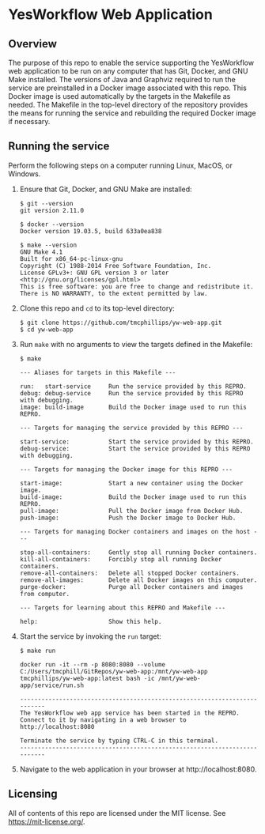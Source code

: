 # YesWorkflow Web Application

## Overview

The purpose of this repo to enable the service supporting the YesWorkflow web application to be run on any computer that has Git, Docker, and GNU Make installed. The versions of Java and Graphviz required to run the service are preinstalled in a Docker image associated with this repo. This Docker image is used automatically by the targets in the Makefile as needed. The Makefile in the top-level directory of the repository provides the means for running the 
service and rebuilding the required Docker image if necessary.

## Running the service

Perform the following steps on a computer running Linux, MacOS, or Windows.

1. Ensure that Git, Docker, and GNU Make are installed:

	```
	$ git --version
	git version 2.11.0

	$ docker --version
	Docker version 19.03.5, build 633a0ea838

	$ make --version
	GNU Make 4.1
	Built for x86_64-pc-linux-gnu
	Copyright (C) 1988-2014 Free Software Foundation, Inc.
	License GPLv3+: GNU GPL version 3 or later <http://gnu.org/licenses/gpl.html>
	This is free software: you are free to change and redistribute it.
	There is NO WARRANTY, to the extent permitted by law.
	```

2. Clone this repo and `cd` to its top-level directory:

	```
	$ git clone https://github.com/tmcphillips/yw-web-app.git
    $ cd yw-web-app
	```

3. Run `make` with no arguments to view the targets defined in the Makefile:

    ```
    $ make

    --- Aliases for targets in this Makefile ---

    run:   start-service     Run the service provided by this REPRO.
    debug: debug-service     Run the service provided by this REPRO with debugging.
    image: build-image       Build the Docker image used to run this REPRO.

    --- Targets for managing the service provided by this REPRO ---

    start-service:           Start the service provided by this REPRO.
    debug-service:           Start the service provided by this REPRO with debugging.

    --- Targets for managing the Docker image for this REPRO ---

    start-image:             Start a new container using the Docker image.
    build-image:             Build the Docker image used to run this REPRO.
    pull-image:              Pull the Docker image from Docker Hub.
    push-image:              Push the Docker image to Docker Hub.

    --- Targets for managing Docker containers and images on the host ---

    stop-all-containers:     Gently stop all running Docker containers.
    kill-all-containers:     Forcibly stop all running Docker containers.
    remove-all-containers:   Delete all stopped Docker containers.
    remove-all-images:       Delete all Docker images on this computer.
    purge-docker:            Purge all Docker containers and images from computer.

    --- Targets for learning about this REPRO and Makefile ---

    help:                    Show this help.
    ```

3. Start the service by invoking the `run` target:

	```
    $ make run

    docker run -it --rm -p 8080:8080 --volume C:/Users/tmcphill/GitRepos/yw-web-app:/mnt/yw-web-app tmcphillips/yw-web-app:latest bash -ic /mnt/yw-web-app/service/run.sh

    --------------------------------------------------------------------------
    The YesWorkflow web app service has been started in the REPRO.
    Connect to it by navigating in a web browser to http://localhost:8080

    Terminate the service by typing CTRL-C in this terminal.
    --------------------------------------------------------------------------
	```

4. Navigate to the web application in your browser at http://localhost:8080.

## Licensing

All of contents of this repo are licensed under the MIT license. See https://mit-license.org/.



